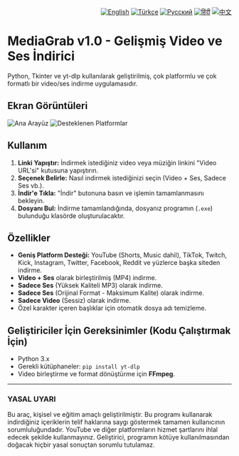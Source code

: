 <p align="right">
<a href="README.md"><img src="https://flagcdn.com/w20/gb.png" alt="English"></a>
<a href="README.tr.md"><img src="https://flagcdn.com/w20/tr.png" alt="Türkçe"></a>
<a href="README.ru.md"><img src="https://flagcdn.com/w20/ru.png" alt="Русский"></a>
<a href="README.hi.md"><img src="https://flagcdn.com/w20/in.png" alt="हिंदी"></a>
<a href="README.zh.md"><img src="https://flagcdn.com/w20/cn.png" alt="中文"></a>
</p>

# MediaGrab v1.0 - Gelişmiş Video ve Ses İndirici

Python, Tkinter ve yt-dlp kullanılarak geliştirilmiş, çok platformlu ve çok formatlı bir video/ses indirme uygulamasıdır.

## Ekran Görüntüleri
![Ana Arayüz](https://i.imgur.com/rYopdt1.png)
![Desteklenen Platformlar](https://i.imgur.com/4uzInzr.png)

## Kullanım

1.  **Linki Yapıştır:** İndirmek istediğiniz video veya müziğin linkini "Video URL'si" kutusuna yapıştırın.
2.  **Seçenek Belirle:** Nasıl indirmek istediğinizi seçin (Video + Ses, Sadece Ses vb.).
3.  **İndir'e Tıkla:** "İndir" butonuna basın ve işlemin tamamlanmasını bekleyin.
4.  **Dosyanı Bul:** İndirme tamamlandığında, dosyanız programın (`.exe`) bulunduğu klasörde oluşturulacaktır.

## Özellikler

-   **Geniş Platform Desteği:** YouTube (Shorts, Music dahil), TikTok, Twitch, Kick, Instagram, Twitter, Facebook, Reddit ve yüzlerce başka siteden indirme.
-   **Video + Ses** olarak birleştirilmiş (MP4) indirme.
-   **Sadece Ses** (Yüksek Kaliteli MP3) olarak indirme.
-   **Sadece Ses** (Orijinal Format - Maksimum Kalite) olarak indirme.
-   **Sadece Video** (Sessiz) olarak indirme.
-   Özel karakter içeren başlıklar için otomatik dosya adı temizleme.

## Geliştiriciler İçin Gereksinimler (Kodu Çalıştırmak İçin)

-   Python 3.x
-   Gerekli kütüphaneler: `pip install yt-dlp`
-   Video birleştirme ve format dönüştürme için **FFmpeg**.

---

### YASAL UYARI

Bu araç, kişisel ve eğitim amaçlı geliştirilmiştir. Bu programı kullanarak indirdiğiniz içeriklerin telif haklarına saygı göstermek tamamen kullanıcının sorumluluğundadır. YouTube ve diğer platformların hizmet şartlarını ihlal edecek şekilde kullanmayınız. Geliştirici, programın kötüye kullanılmasından doğacak hiçbir yasal sonuçtan sorumlu tutulamaz.